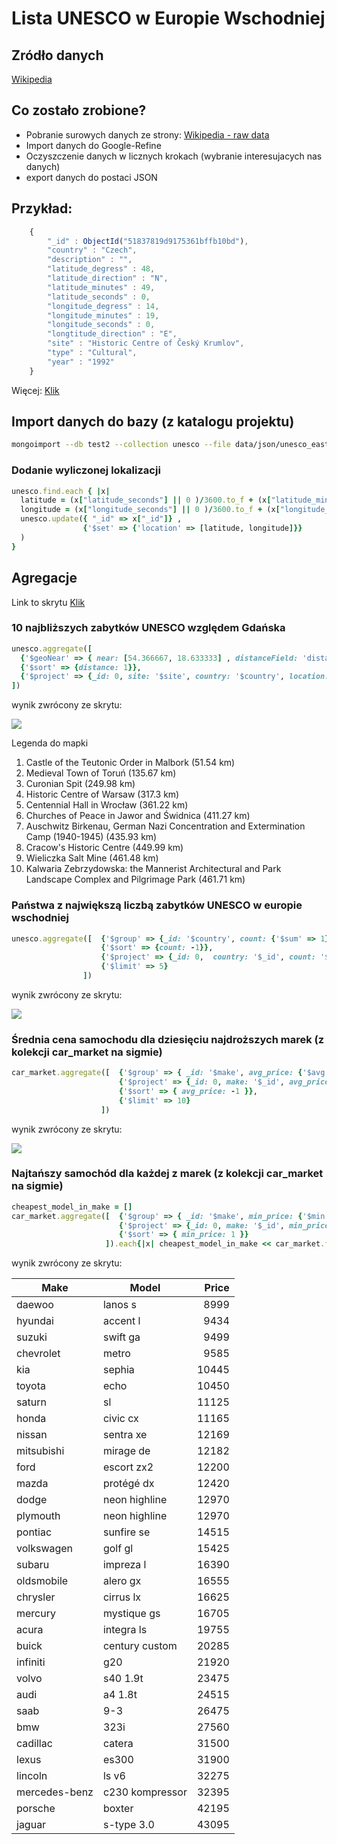 # Lista UNESCO w Europie Wschodniej

## Zródło danych
[Wikipedia](http://en.wikipedia.org/wiki/List_of_World_Heritage_Sites_in_Eastern_Europe)

## Co zostało zrobione?

* Pobranie surowych danych ze strony: [Wikipedia - raw data](http://en.wikipedia.org/w/index.php?title=List_of_World_Heritage_Sites_in_Eastern_Europe&action=edit&section=2)
* Import danych do Google-Refine
* Oczyszczenie danych w licznych krokach (wybranie interesujacych nas danych)
* export danych do postaci JSON 


## Przykład:
```js
    {
        "_id" : ObjectId("51837819d9175361bffb10bd"),
    	"country" : "Czech",
    	"description" : "",
    	"latitude_degress" : 48,
    	"latitude_direction" : "N",
    	"latitude_minutes" : 49,
    	"latitude_seconds" : 0,
    	"longitude_degress" : 14,
    	"longitude_minutes" : 19,
    	"longitude_seconds" : 0,
    	"longtitude_direction" : "E",
    	"site" : "Historic Centre of Český Krumlov",
    	"type" : "Cultural",
    	"year" : "1992"
    }
```
Więcej: [Klik](/data/json/unesco_eastern_europe.json)

## Import danych do bazy (z katalogu projektu)
```bash
mongoimport --db test2 --collection unesco --file data/json/unesco_eastern_europe.json
```
### Dodanie wyliczonej lokalizacji
```ruby
unesco.find.each { |x|
  latitude = (x["latitude_seconds"] || 0 )/3600.to_f + (x["latitude_minutes"] || 0 )/60.to_f + (x["latitude_degress"] || 0)
  longitude = (x["longitude_seconds"] || 0 )/3600.to_f + (x["longitude_minutes"] || 0 )/60.to_f + (x["longitude_degress"] || 0)
  unesco.update({ "_id" => x["_id"]} ,
                {'$set' => {'location' => [latitude, longitude]}}
  )
}
```

## Agregacje

Link to skrytu [Klik](/scripts/ruby/jmudry.rb)

### 10 najbliższych zabytków UNESCO względem Gdańska

```ruby
unesco.aggregate([  
  {'$geoNear' => { near: [54.366667, 18.633333] , distanceField: 'distance', limit: 10 }},
  {'$sort' => {distance: 1}},
  {'$project' => {_id: 0, site: '$site', country: '$country', location: '$location', distance: '$distance'}}
])
```
wynik zwrócony ze skrytu:

![](http://maps.googleapis.com/maps/api/staticmap?size=600x600&maptype=roadmap&sensor=false&format=png&markers=color%3Ared%7Clabel%3A1%7C54.041666666666664%2C19.033333333333335&markers=color%3Ared%7Clabel%3A2%7C53.01%2C18.619444444444444&markers=color%3Ared%7Clabel%3A3%7C55.27444444444444%2C20.9625&markers=color%3Ared%7Clabel%3A4%7C52.26638888888889%2C21.011666666666667&markers=color%3Ared%7Clabel%3A5%7C51.106944444444444%2C17.076944444444443&markers=color%3Ared%7Clabel%3A6%7C51.05416666666667%2C16.195833333333333&markers=color%3Ared%7Clabel%3A7%7C50.06666666666667%2C19.35&markers=color%3Ared%7Clabel%3A8%7C50.06666666666667%2C19.959722222222222&markers=color%3Ared%7Clabel%3A9%7C49.979166666666664%2C20.06388888888889&markers=color%3Ared%7Clabel%3A10%7C49.86666666666667%2C19.666666666666668
)

Legenda do mapki

1. Castle of the Teutonic Order in Malbork (51.54 km)
2. Medieval Town of Toruń (135.67 km)
3. Curonian Spit (249.98 km)
4. Historic Centre of Warsaw (317.3 km)
5. Centennial Hall in Wrocław (361.22 km)
6. Churches of Peace in Jawor and Świdnica (411.27 km)
7. Auschwitz Birkenau, German Nazi Concentration and Extermination Camp (1940-1945) (435.93 km)
8. Cracow's Historic Centre (449.99 km)
9. Wieliczka Salt Mine (461.48 km)
10. Kalwaria Zebrzydowska: the Mannerist Architectural and Park Landscape Complex and Pilgrimage Park (461.71 km)


### Państwa z największą liczbą zabytków UNESCO w europie wschodniej

```ruby
unesco.aggregate([  {'$group' => {_id: '$country', count: {'$sum' => 1}}},
                    {'$sort' => {count: -1}},
                    {'$project' => {_id: 0,  country: '$_id', count: '$count'}},
                    {'$limit' => 5}
                ])
```
wynik zwrócony ze skrytu:

![](http://chart.apis.google.com/chart?chs=600x190&cht=bhg&chxt=x%2Cy&chxr=0%2C0%2C16&chg=6.25%2C20%2C1%2C5&chd=t%3A100.0%2C81.25%2C75.0%2C56.25%2C50.0&chxl=1%3A%7CHungary%7CBulgaria%7CCzech%7CPoland%7CRussia)

### Średnia cena samochodu dla dziesięciu najdroższych marek (z kolekcji car_market na sigmie)

```ruby
car_market.aggregate([  {'$group' => { _id: '$make', avg_price: {'$avg' => '$price'}}} ,
                        {'$project' => {_id: 0, make: '$_id', avg_price: '$avg_price'}},
                        {'$sort' => { avg_price: -1 }},
                        {'$limit' => 10}
                    ])
```
wynik zwrócony ze skrytu:

![](http://chart.apis.google.com/chart?chs=600x380&cht=bhg&chxt=x%2Cy&chxr=0%2C0%2C65758.63636363637&chg=0.0015207127995631405%2C20%2C1%2C5&chd=t%3A100.0%2C98.32168605575485%2C90.17849712101417%2C71.35631724020715%2C68.71087332692791%2C64.58562304294631%2C64.42850709072222%2C58.693177759805714%2C56.27929964263249%2C55.568600364652035&chxl=1%3A%7Csaab%7Caudi%7Clincoln%7Cacura%7Ccadillac%7Clexus%7Cbmw%7Cmercedes-benz%7Cporsche%7Cjaguar)

### Najtańszy samochód dla każdej z marek (z kolekcji car_market na sigmie)
```ruby
cheapest_model_in_make = []
car_market.aggregate([  {'$group' => { _id: '$make', min_price: {'$min' => '$price'}}} ,
                        {'$project' => {_id: 0, make: '$_id', min_price: '$min_price', model: '$model'}},
                        {'$sort' => { min_price: 1 }}
                     ]).each{|x| cheapest_model_in_make << car_market.find({price: x['min_price'], make: x['make']}).first }
```
wynik zwrócony ze skrytu:

| Make | Model | Price |
|---|---|--:|
| daewoo | lanos s | 8999 |
| hyundai | accent l | 9434 |
| suzuki | swift ga | 9499 |
| chevrolet | metro | 9585 |
| kia | sephia | 10445 |
| toyota | echo | 10450 |
| saturn | sl | 11125 |
| honda | civic cx | 11165 |
| nissan | sentra xe | 12169 |
| mitsubishi | mirage de | 12182 |
| ford | escort zx2 | 12200 |
| mazda | protégé dx | 12420 |
| dodge | neon highline | 12970 |
| plymouth | neon highline | 12970 |
| pontiac | sunfire se | 14515 |
| volkswagen | golf gl | 15425 |
| subaru | impreza l | 16390 |
| oldsmobile | alero gx | 16555 |
| chrysler | cirrus lx | 16625 |
| mercury | mystique gs | 16705 |
| acura | integra ls | 19755 |
| buick | century custom | 20285 |
| infiniti | g20 | 21920 |
| volvo | s40 1.9t | 23475 |
| audi | a4 1.8t | 24515 |
| saab | 9-3 | 26475 |
| bmw | 323i | 27560 |
| cadillac | catera | 31500 |
| lexus | es300 | 31900 |
| lincoln | ls v6 | 32275 |
| mercedes-benz | c230 kompressor | 32395 |
| porsche | boxter | 42195 |
| jaguar | s-type 3.0 | 43095 |
